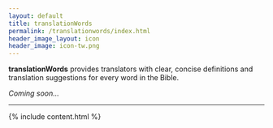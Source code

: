 ```yaml
---
layout: default
title: translationWords
permalink: /translationwords/index.html
header_image_layout: icon
header_image: icon-tw.png 
---
```


**translationWords** provides translators with clear, concise definitions and translation suggestions for every word in the Bible.

*Coming soon...*


* * * * *

{% include content.html %}
